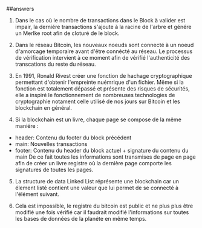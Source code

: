 ##answers

1) Dans le cas où le nombre de transactions dans le Block à valider est impair, la derniére transactions s'ajoute à la racine de l'arbre et génére un Merlke root afin de cloturé de le block.

2) Dans le réseau Bitcoin, les nouveaux noeuds sont connecté à un noeud d'amorcage temporaire avant d'être connécté au réseau. Le processus de vérification intervient à ce moment afin de vérifié l'authenticité des transcations du reste du réseau.

3) En 1991, Ronald Rivest créer une fonction de hachage cryptographique permettant d'obtenir l'empreinte nuémrique d'un fichier.
Même si la fonction est totalement dépassé et présente des risques de sécurités, elle a inspiré le fonctionnement de nombreuses technologies de cryptographie notament celle utilisé de nos jours sur Bitcoin et les blockchain en général.

4) Si la blockchain est un livre, chaque page se compose de la même maniére : 
 - header: Contenu du footer du block précédent
 - main: Nouvelles transactions
 - footer: Contenu du header du block actuel + signature du contenu du main
De ce fait toutes les informations sont transmises de page en page afin de créer un livre registre où la dernière page comporte les signatures de toutes les pages.

5) La structure de data Linked List réprésente une blockchain car un élement listé contient une valeur que lui permet de se connecté à l'élément suivant.

6) Cela est impossible, le registre du bitcoin est public et ne plus plus être modifié une fois vérifié car il faudrait modifié l'informations sur toutes les bases de données de la planéte en même temps. 